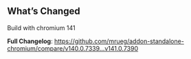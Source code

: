 ## What’s Changed

Build with chromium 141

**Full Changelog**: https://github.com/mrueg/addon-standalone-chromium/compare/v140.0.7339...v141.0.7390